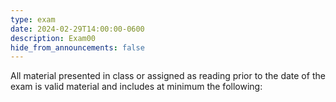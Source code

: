 ```yaml
---
type: exam
date: 2024-02-29T14:00:00-0600
description: Exam00
hide_from_announcements: false
---
```

All material presented in class or assigned as reading prior to the date of the exam is valid material and includes at minimum the following:
